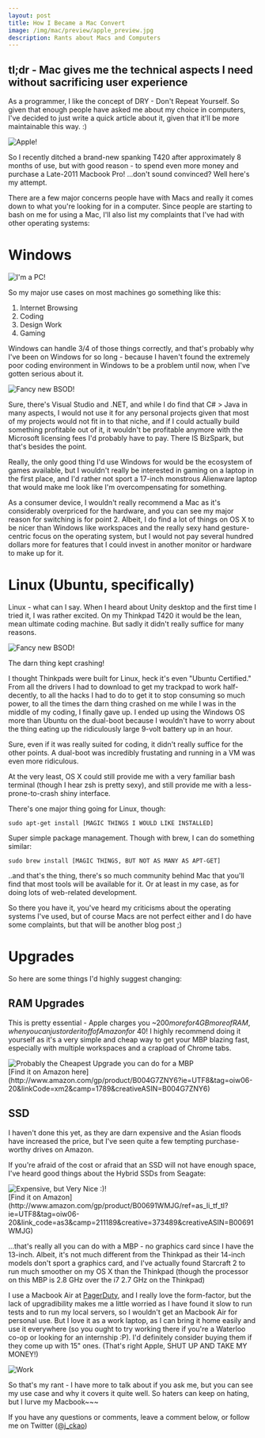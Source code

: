```yaml
---
layout: post
title: How I Became a Mac Convert
image: /img/mac/preview/apple_preview.jpg
description: Rants about Macs and Computers
---
```


tl;dr - Mac gives me the technical aspects I need without sacrificing user experience
---

As a programmer, I like the concept of DRY - Don't Repeat Yourself. So
given that enough people have asked me about my choice in computers,
I've decided to just write a quick article about it, given that it'll
be more maintainable this way. :)

<div class="center">
  <img src="/img/mac/apple_rainbow_logo.jpeg" alt="Apple!" class="two-hundred" />
</div>

So I recently ditched a brand-new spanking T420 after approximately 8
months of use, but with good reason - to spend even more money and
purchase a Late-2011 Macbook Pro! ...don't sound convinced? Well here's
my attempt.

There are a few major concerns people have with Macs and really it comes
down to what you're looking for in a computer. Since people are starting
to bash on me for using a Mac, I'll also list my complaints that I've
had with other operating systems:

Windows
===

<div class="center">
  <img src="/img/mac/pc_mac.jpg" alt="I'm a PC!" class="three-hundred" />
</div>

So my major use cases on most machines go something like this:

1. Internet Browsing
2. Coding
3. Design Work
4. Gaming

Windows can handle 3/4 of those things correctly, and that's probably
why I've been on Windows for so long - because I haven't found the
extremely poor coding environment in Windows to be a problem until now,
when I've gotten serious about it.

<div class="center">
  <img src="/img/mac/BSOD_Windows8.png" alt="Fancy new BSOD!" />
</div>

Sure, there's Visual Studio and .NET, and while I do find that C# > Java
in many aspects, I would not use it for any personal projects given that
most of my projects would not fit in to that niche, and if I could
actually build something profitable out of it, it wouldn't be profitable
anymore with the Microsoft licensing fees I'd probably have to pay.
There IS BizSpark, but that's besides the point.

Really, the only good thing I'd use Windows for would be the ecosystem
of games available, but I wouldn't really be interested in gaming on a
laptop in the first place, and I'd rather not sport a 17-inch monstrous
Alienware laptop that would make me look like I'm overcompensating for
something.

As a consumer device, I wouldn't really recommend a Mac as it's
considerably overpriced for the hardware, and you can see my major
reason for switching is for point 2. Albeit, I do find a lot of things
on OS X to be nicer than Windows like workspaces and the really sexy
hand gesture-centric focus on the operating system, but I would not pay
several hundred dollars more for features that I could invest in another
monitor or hardware to make up for it.

Linux (Ubuntu, specifically)
===

Linux - what can I say. When I heard about Unity desktop and the first
time I tried it, I was rather excited. On my Thinkpad T420 it would be
the lean, mean ultimate coding machine. But sadly it didn't really
suffice for many reasons. 

<div class="center">
  <img src="/img/mac/natty.png" alt="Fancy new BSOD!" class="five-hundred" />
</div>

The darn thing kept crashing!

I thought Thinkpads were built for Linux, heck it's even "Ubuntu
Certified." From all the drivers I had to download to get my trackpad to
work half-decently, to all the hacks I had to do to get it to stop
consuming so much power, to all the times the darn thing crashed on me
while I was in the middle of my coding, I finally gave up. I ended up
using the Windows OS more than Ubuntu on the dual-boot because I
wouldn't have to worry about the thing eating up the ridiculously large
9-volt battery up in an hour.

Sure, even if it was really suited for coding, it didn't really suffice
for the other points. A dual-boot was incredibly frustating and running
in a VM was even more ridiculous.

At the very least, OS X could still provide me with a very familiar bash
terminal (though I hear zsh is pretty sexy), and still provide me with a
less-prone-to-crash shiny interface.

There's one major thing going for Linux, though:

    sudo apt-get install [MAGIC THINGS I WOULD LIKE INSTALLED]

Super simple package management. Though with brew, I can do something
similar:

    sudo brew install [MAGIC THINGS, BUT NOT AS MANY AS APT-GET]

..and that's the thing, there's so much community behind Mac that you'll
find that most tools will be available for it. Or at least in my case,
as for doing lots of web-related development.

So there you have it, you've heard my criticisms about the operating
systems I've used, but of course Macs are not perfect either and I do
have some complaints, but that will be another blog post ;)

Upgrades
===

So here are some things I'd highly suggest changing:

RAM Upgrades
---
This is pretty essential - Apple charges you ~$200 more for 4 GB more of
RAM, when you can just order it off of Amazon for ~$40! I highly
recommend doing it yourself as it's a very simple and cheap way to get
your MBP blazing fast, especially with multiple workspaces and a
crapload of Chrome tabs.

<div class="center">
  <img src="/img/mac/ram.jpg" alt="Probably the Cheapest Upgrade you can
do for a MBP" />
</div>
[Find it on Amazon
here](http://www.amazon.com/gp/product/B004G7ZNY6?ie=UTF8&tag=oiw06-20&linkCode=xm2&camp=1789&creativeASIN=B004G7ZNY6)

SSD
---
I haven't done this yet, as they are darn expensive and the Asian floods
have increased the price, but I've seen quite a few tempting
purchase-worthy drives on Amazon.

If you're afraid of the cost or afraid that an SSD will not have enough
space, I've heard good things about the Hybrid SSDs from Seagate:

<div class="center">
  <img src="/img/mac/ssd.jpg" alt="Expensive, but Very Nice :)!" />
</div>
[Find it on Amazon](http://www.amazon.com/gp/product/B00691WMJG/ref=as_li_tf_tl?ie=UTF8&tag=oiw06-20&link_code=as3&camp=211189&creative=373489&creativeASIN=B00691WMJG)

...that's really all you can do with a MBP - no graphics card since I
have the 13-inch. Albeit, it's not much different from the Thinkpad as
their 14-inch models don't sport a graphics card, and I've actually
found Starcraft 2 to run much smoother on my OS X than the Thinkpad
(though the processor on this MBP is 2.8 GHz over the i7 2.7 GHz on the
Thinkpad)

I use a Macbook Air at [PagerDuty](http://pagerduty.com), and I really love the form-factor, but
the lack of upgradibility makes me a little worried as I have found it
slow to run tests and to run my local servers, so I wouldn't get an
Macbook Air for personal use. But I love it as a work laptop, as I can
bring it home easily and use it everywhere (so you ought to try working
there if you're a Waterloo co-op or looking for an internship :P).
I'd definitely consider buying them if they come up with 15" ones. (That's
right Apple, SHUT UP AND TAKE MY MONEY!)

<div class="center">
  <img src="/img/mac/work.jpg" alt="Work" />
</div>

So that's my rant - I have more to talk about if you ask me, but you can
see my use case and why it covers it quite well. So haters can keep on
hating, but I lurve my Macbook~~~

If you have any questions or comments, leave a comment below, or follow
me on Twitter ([@j_ckao](http://twitter.com/#!/j_ckao))
